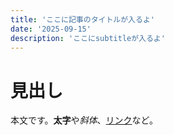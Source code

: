 ```yaml
---
title: 'ここに記事のタイトルが入るよ'
date: '2025-09-15'
description: 'ここにsubtitleが入るよ'
---
```


# 見出し

本文です。**太字**や*斜体*、[リンク](https://example.com)など。
